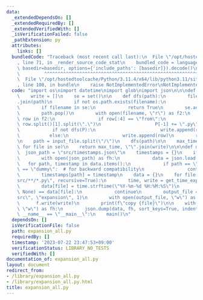 ```yaml
---
data:
  _extendedDependsOn: []
  _extendedRequiredBy: []
  _extendedVerifiedWith: []
  _isVerificationFailed: false
  _pathExtension: py
  attributes:
    links: []
  bundledCode: "Traceback (most recent call last):\n  File \"/opt/hostedtoolcache/Python/3.11.4/x64/lib/python3.11/site-packages/onlinejudge_verify/documentation/build.py\"\
    , line 71, in _render_source_code_stat\n    bundled_code = language.bundle(stat.path,\
    \ basedir=basedir, options={'include_paths': [basedir]}).decode()\n          \
    \         ^^^^^^^^^^^^^^^^^^^^^^^^^^^^^^^^^^^^^^^^^^^^^^^^^^^^^^^^^^^^^^^^^^^^^^^^^^^^^^^^^\n\
    \  File \"/opt/hostedtoolcache/Python/3.11.4/x64/lib/python3.11/site-packages/onlinejudge_verify/languages/python.py\"\
    , line 108, in bundle\n    raise NotImplementedError\nNotImplementedError\n"
  code: "import os\nimport datetime\nimport glob\nimport json\n\n\ndef get_time_expfile(input_file):\n\
    \    write = []\n    se = set()\n\n    def dfs(path):\n        filename = \"/\"\
    .join(path)\n        if not os.path.exists(filename):\n            return False\n\
    \        if filename in se:\n            return True\n        se.add(filename)\n\
    \        path.pop()\n        with open(filename, \"r\") as f2:\n            for\
    \ row in f2:\n                if row[:4] == \"from\":\n                    P =\
    \ row.split()[1].split(\".\")\n                    P[-1] += \".py\"\n        \
    \            if not dfs(P):\n                        write.append(row)\n     \
    \           else:\n                    write.append(row)\n        return True\n\
    \n    path = input_file.split(\"/\")\n    dfs(path)\n\n    max_time = max(datetime.datetime.fromtimestamp(os.path.getmtime(file))\
    \ for file in se)\n    return max_time, \"\".join(write)\n\n\ndef main():\n  \
    \  json_path = \"src/timestamps.json\"\n    timestamps = {}\n    if os.path.exists(json_path):\n\
    \        with open(json_path) as fh:\n            data = json.load(fh)\n     \
    \   for path, timestamp in data.items():\n            if path == \"~\" and timestamp\
    \ == \"dummy\":  # for backward compatibility\n                continue\n    \
    \        timestamps[path] = timestamp\n    data = {}\n    for file in glob.glob(\"\
    src/**/*.py\", recursive=True):\n        time, write = get_time_expfile(file)\n\
    \        data[file] = time.strftime(\"%Y-%m-%d %H:%M:%S\")\n        if timestamps.get(file,\
    \ None) == data[file]:\n            continue\n        output_file = file.replace(\"\
    src\", \"expansion\", 1)\n        with open(output_file, \"w\") as f:\n      \
    \      f.write(write)\n        print(f\"copy {file}\")\n\n    with open(json_path,\
    \ \"w\") as fh:\n        json.dump(data, fh, sort_keys=True, indent=0)\n\n\nif\
    \ __name__ == \"__main__\":\n    main()\n"
  dependsOn: []
  isVerificationFile: false
  path: expansion_all.py
  requiredBy: []
  timestamp: '2023-07-22 23:47:53+09:00'
  verificationStatus: LIBRARY_NO_TESTS
  verifiedWith: []
documentation_of: expansion_all.py
layout: document
redirect_from:
- /library/expansion_all.py
- /library/expansion_all.py.html
title: expansion_all.py
---
```

